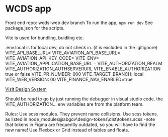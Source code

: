 # WCDS app

Front end
repo: wcds-web dev branch
To run the app, `npm run dev`
See package.json for the scripts.

Vite is used for bundling, buidling etc.

.env.local is for local dev, do not check in. (it is excluded in the .gitignore)
VITE_API_BASE_URL=<url to wcds-web-functions api>
VITE_AVIATION_API_BASE_URL=<url to aviation api>
VITE_AVIATION_API_KEY_CODE=<aviation token>
VITE_ENV=<dev or stage or uat or prod>
VITE_AVIATION_APPLICATION_BASE_URL = <URL to aviation application>
VITE_AUTHORIZATION_REALM
VITE_AUTHORIZATION_AUTHSERVERURL
VITE_ENABLE_AUTHORIZATION true or false
VITE_PR_NUMBER: 000
VITE_TARGET_BRANCH: local
VITE_WEB_VERSION: 00
VITE_FINANCE_NAV_ENABLED=true

[Visit Design System](https://ui-components.alberta.ca)

Should be read to go by just running the debugger in visual studio code.
the VITE_AUTHORIZATION... env variables are from the platform team.

Rules:
Use scss modules. They prevent name collisions.
Use scss tokens, as listed in node_modules\@abgov\design-tokens\dist\tokens.scss
-note that tokens in Figma are frequently outdated, so you will have to find the new name!
Use Flexbox or Grid instead of tables and floats.
